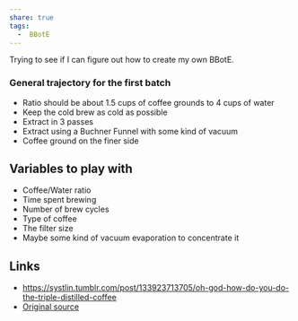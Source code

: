 ```yaml
---
share: true
tags:
  -  BBotE
---
```


Trying to see if I can figure out how to create my own BBotE.

### General trajectory for the first batch

- Ratio should be about 1.5 cups of coffee grounds to 4 cups of water
- Keep the cold brew as cold as possible
- Extract in 3 passes
- Extract using a Buchner Funnel with some kind of vacuum
- Coffee ground on the finer side

## Variables to play with
- Coffee/Water ratio
- Time spent brewing
- Number of brew cycles
- Type of coffee
- The filter size
- Maybe some kind of vacuum evaporation to concentrate it



## Links
- https://systlin.tumblr.com/post/133923713705/oh-god-how-do-you-do-the-triple-distilled-coffee
- [Original source](https://www.funraniumlabs.com/the-black-blood-of-the-earth/)
